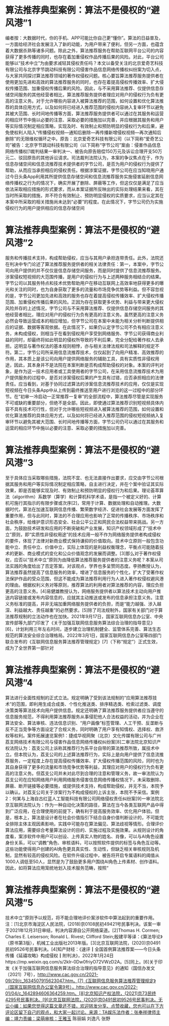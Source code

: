 # 算法推荐典型案例：算法不是侵权的“避风港”1

编者按：大数据时代，你的手机、APP可能比你自己更“懂你”。算法的日益普及，一方面给经济社会发展注入了新的动能，为用户带来了便利，但另一方面，也蕴含着大数据杀熟等诸多问题。除此之外，算法推荐服务在帮助互联网平台公司的内容获得了更多传播的同时，也存在着加重侵权作品传播后果的风险。对此，平台公司能够以“技术中立”为由要求减轻其侵权责任吗？本文以备受关注的北京爱奇艺科技有限公司与北京字节跳动科技有限公司侵害作品信息网络传播权纠纷案为切入点，与大家共同探讨算法推荐领域的著作权侵权问题。核心要旨算法推荐服务提供者在使用更加先进和高效的算法推荐服务的同时，也存在着提高侵权传播效率、扩大侵权传播范围、加重侵权传播后果的风险。因此，与不采用算法推荐、仅提供信息存储空间服务的其他经营者相比，算法推荐服务提供者理应对用户的侵权行为负有更高的注意义务。对于允许哪些内容进入被算法推荐的范围，如何设置和优化算法推荐的具体应用方式，以及如何将已经进入推荐范围的侵权内容纳入复审环节以避免其被大范围、长时间地传播等方面，算法推荐服务提供者可以通过在其服务和运营的相应环节中施以必要的注意、采取必要的措施加以完善，并应根据其服务和用户等实际情况制定相应策略，实现及时、有效制止和预防明显的侵权行为和后果，避免使权利人陷入“传播侵权视频—通知后删除—再传播新增侵权视频—再次通知后删除”的无限维权循环之中。原告：北京爱奇艺科技有限公司（以下简称“爱奇艺公司”被告：北京字节跳动科技有限公司（以下简称“字节公司”案由：侵害作品信息网络传播权[1裁判结果一审判决一、被告向原告赔偿150万元及诉讼合理开支50万元二、驳回原告的其他诉讼请求。司法裁判法院认为，本案的争议焦点在于，作为信息存储空间和信息流推荐技术提供者的字节公司，是否为用户的侵权行为提供了帮助，从而应当承担相应的侵权责任。根据涉案证据，字节公司在应当知晓用户通过今日头条App利用其所提供信息存储空间和信息流推荐服务实施侵害延剧信息网络传播权之行为的情况下，确实开展了删除、屏蔽等工作，但这仅仅是满足了应当依法采取相应措施的形式要求，而从本案证据所反映出的实际处理结果来看，其在当时所采取的措施，并不符合有效制止、预防明显侵权的实质要求，应当认定其在本案中所采取的相关措施尚未达到“必要”的程度。在此情况下，字节公司仍为实施侵权行为的用户提供相应的信息存储空间

# 算法推荐典型案例：算法不是侵权的“避风港”2

服务和传播技术支持，构成帮助侵权，应当与其用户承担连带责任。此外，法院还在判决中专门论述了算法推荐服务提供者的相关法律责任：第一，本案中，字节公司向用户提供的并不仅仅是信息存储空间服务，而是同时提供了信息流推荐服务。涉案侵权短视频的大范围传播，是用户的侵权行为与上述两种服务相结合的结果。字节公司以其服务特点和技术优势帮助用户在移动互联网上高效率地获得更多的曝光和关注的同时，也为自身获取了更多的流量和市场竞争优势等利益。但不容忽视的是，字节公司更加先进和高效的服务也存在着提高侵权传播效率、扩大侵权传播范围、加重侵权传播后果的风险。正因为存在获取更多优势、利益与带来更大侵权风险并存的上述情况，字节公司与不采用算法推荐、仅提供信息存储空间服务的其他经营者相比，理应对用户的侵权行为负有更高的注意义务。虽然更高的注意义务必然会导致运营成本的相应增加，但字节公司在本案中未能为相关分析判断提供相应的证据、数据等客观依据。在此情况下，如果仍认定字节公司不负有相应注意义务，未构成侵权，则相当于在看到侵权用户享受到网络服务、字节公司获得商业利益的同时，却最终将如此明显的侵权所导致的不利后果，完全分配给著作权人去承担。这明显与著作权法的基本规则相悖，亦与相关法律法规和司法解释的规定不符。第二，字节公司所采用信息流推荐技术，仅仅起到了向用户精准、高效推荐的作用，其本质上是该公司向用户提供网络服务的辅助工具，具有实质性非侵权用途，因此，其本身并不是法院在本案判断是否构成帮助侵权的对象。本案的评判对象，是作为这一技术应用者或工具使用者的字节公司，在采用信息流推荐技术为用户提供服务的过程中，是否对涉案侵权后果的产生具有过错，应否承担相应的法律责任。应当看到，对基于协同过滤算法的涉案信息流推荐技术的应用，仅仅是实现短视频在今日头条App中从上传到最终推送至用户进行浏览的这一过程中的部分环节。在“初审一冷启动一正常推荐一复审”的全部流程中，算法推荐尽管是实现服务不可或缺的重要部分，但绝不是全部。因此，即使通过算法推荐识别短视频具体内容不具有技术可行性，但对于允许哪些短视频进入被算法推荐的范围，如何设置和优化算法推荐的具体应用方式，以及如何将已经进入推荐范围的侵权短视频纳入复审环节以避免其被大范围、长时间地传播等方面，字节公司仍可以通过在其服务和运营的相应环节中施以必要的注意、采取必要的措施加以完善。

# 算法推荐典型案例：算法不是侵权的“避风港”3

至于具体应当采取哪些措施，法院不宜、也无法直接作出要求，应交由字节公司根据其服务和用户等实际情况制定相应策略，自主进行决定，并在个案中验证其实际效果，即是否能够实现及时、有效制止和预防明显的侵权行为和后果。理论荟萃算法（algorithm）系数学（算学）和计算机科学术语，是指一个被定义好的、计算机可施行其指示的有限步骤或次序[2]，常用于计算、数据处理和自动推理。大数据时代，算法在加速互联网信息传播、繁荣数字经济、促进社会发展等方面发挥了重要作用，但与此同时，算法的不合理应用也影响了正常的传播秩序、市场秩序和社会秩序，给维护意识形态安全、社会公平公正和网民合法权益带来挑战。另一方面，为鼓励技术研发和应用的不断突破和产业发展，知识产权领域形成了“技术中立”原则，即“实质性非侵权用途”的技术应用一般不作为网络服务提供者构成侵权的要件，体现了法律对新商业模式保持谦抑的价值取向。技术中立原则一般包含功能中立、责任中立、价值中立，实际上体现的是利益权衡理念，平衡点可能随着技术的更新、商业模式的变化和公众价值观念的发展而调整。[3]那么对于著作权侵权，应否以“技术中立”原则为由降低算法推荐服务提供者的注意义务呢？本案从司法实践的角度给出了否定答案。对该观点，学界也多呈赞同态度。李扬教授认为，算法推荐虽然提高了信息服务的效率，增进了信息服务的个性化，扩大了受著作权法保护作品的受众范围，但这不能成为算法推荐利用行为人进入著作权侵权避风港的理由。根据权利义务对等原则，推荐算法的利用者对算法推荐的内容，理应负担更高的注意义务。[4]易健雄教授认为，网络服务提供者以算法技术主动向用户推送内容链接或发布内容信息的，应就其主动推送或发布的信息承担注意义务。注意义务标准的提高，并非无端加重网络服务提供者的负担，而是“能力越强、涉入越深、利益越大、责任越重”的必然要求。[5]除了司法规制外，国家有关部门对于算法推荐规制的立法动作也在加快。2021年9月17日，国家互联网信息办公室、中央宣传部等九部门印发了《关于加强互联网信息服务算法综合治理的指导意见》[6]，计划利用三年左右时间，逐步建立治理机制健全、监管体系完善、算法生态规范的算法安全综合治理格局。2022年3月1日，国家互联网信息办公室等四部门联合发布的《互联网信息服务算法推荐管理规定》[7]（下称“规定”）正式生效，成为了全世界第一部针对

# 算法推荐典型案例：算法不是侵权的“避风港”4

算法进行全面性规制的正式立法。规定明确了受到该法规制的“应用算法推荐技术”的范围，即利用生成合成类、个性化推送类、排序精选类、检索过滤类、调度决策类等算法技术向用户提供信息。规定还明确了算法推荐服务提供者应当遵守的信息服务规范，不得利用算法推荐服务从事侵犯他人合法权益的活动，并为企业在算法安全、算法审核、违法信息识别、“用户画像”标签管理、人工干预、反垄断与反不正当竞争等方面设定了合规义务，同时明确了用户享有知情权、选择权、救济权等权利。案件拓展速览案例1：捷成华视网聚（北京）文化传媒有限公司与广州荔支网络技术有限公司与侵害作品信息网络传播权纠纷案[8]二审法院北京知识产权法院认为：荔支公司上诉称其推荐行为系平台自带的算法推荐所致，属技术中立。但本院认为，荔支公司的上述算法推荐行为，实际上是向用户提供了信息流推荐服务，一定程度上存在提高侵权传播效率、扩大侵权传播范围的风险，同时也为其自身获得了更多的流量和市场竞争优势等利益，其理应对用户的侵权行为负有更高的注意义务。但荔支公司并未对此尽到合理的注意和管理义务，故一审法院认为荔支公司在应知网络用户利用网络服务侵害信息网络传播权情况下，未采取删除、屏蔽、断开链接等必要措施，或提供技术支持，构成帮助侵权，并无不当，本院予以确认。对荔支公司关于涉案行为不构成侵权的上诉主张，本院不予采信。案例2：何某与上海自古红蓝人工智能科技有限公司网络侵权责任纠纷案[9]一审法院北京互联网法院认为：作为一种自动化决策的路径，算法在当今各类互联网产品中得到广泛应用，在合理使用的前提下，确有利于提高服务效率、优化用户体验。但是，根本上，算法是设计者在社会价值指引下结合自身价值判断设计的，不可能完全排除主体主观因素影响，实践中可能存在算法偏见、算法歧视等情形。合理评价算法应用，需要综合考量算法设计的目的、实施过程及实施效果。从规则设计的角度看，案涉软件中用户可以创设、上传真实人物的姓名、肖像，可以与AI角色设置身份关系，可以“调教”角色、审核语料，可以按照软件提供的标签与角色互动等。这些功能使得用户创建的AI角色更具真实性、生动性，但缺乏相关审核规则及机制，显然有较高的侵权风险。在软件升级过程中，被告将开启专属语料的阈值从1000人调低至50人，显然是为了鼓励更多用户围绕AI角色上传素材、创作语料。因此，如将算法应用笼统地划入技术服务范畴，按照“

# 算法推荐典型案例：算法不是侵权的“避风港”5

技术中立”原则予以规范，将不能合理地评价案涉软件中算法起到的重要作用。注：[1]北京市海淀区人民法院，(2018)京0108民初49421号民事判决。该案一审于2021年12月31日审结，判决内容源自公开网络渠道。[2]Thomas H. Cormen; Charles E. Leiserson; Ronald L. Rivest; Clifford Stein;殷建平等译：《算法导论》（原书第3版），机械工业出版社2013年版。[3]北京互联网法院，(2020)京0491民初9526号民事判决。[4]知产财经：《速评┃全国首例算法推荐案——今日头条传播《延禧攻略》构成侵权┃附判决》，2022年1月24日https://mp.weixin.qq.com/s/2kIr-0Dw0friyO72VWzD2A。[5]同上。[6]关于印发《关于加强互联网信息服务算法综合治理的指导意见》的通知（国信办发文〔2021〕7号），http://www.cac.gov.cn/2021-09/29/c_1634507915623047.htm。[7]《互联网信息服务算法推荐管理规定》（国家互联网信息办公室令第9号），http://www.cac.gov.cn/2022-01/04/c_1642894606364259.htm。[8]北京知识产权法院，(2021)京73民终4295号民事判决。[9]北京互联网法院，(2020)京0491民初9526号民事判决。无讼小编：如果您觉得这篇文章还不错，欢迎转发分享、点赞收藏，您也可以在下方评论区留下自己的观点，和大家一起讨论。来源：TA娱乐法作者：张奉祥律师主编：靖力责编：梁萌审核：王雅玉 陈丽娟 刘逸凡 张野

